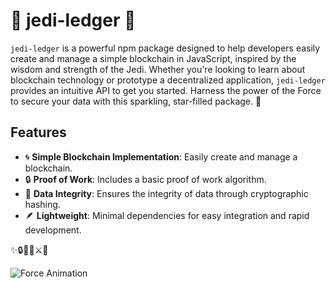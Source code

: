 # 🌟 jedi-ledger 🌟

`jedi-ledger` is a powerful npm package designed to help developers easily create and manage a simple blockchain in JavaScript, inspired by the wisdom and strength of the Jedi. Whether you're looking to learn about blockchain technology or prototype a decentralized application, `jedi-ledger` provides an intuitive API to get you started. Harness the power of the Force to secure your data with this sparkling, star-filled package. 🌌

## Features

- 🌀 **Simple Blockchain Implementation**: Easily create and manage a blockchain.
- 🔒 **Proof of Work**: Includes a basic proof of work algorithm.
- 📜 **Data Integrity**: Ensures the integrity of data through cryptographic hashing.
- 🪶 **Lightweight**: Minimal dependencies for easy integration and rapid development.

✨🔒💫🌟⚔️🌠

![Force Animation](https://media.giphy.com/media/3oEjHGrVGrqgFFknfO/giphy.gif)
